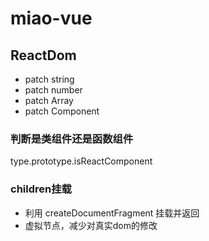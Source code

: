 # miao-vue

## ReactDom

* patch string
* patch number
* patch Array
* patch Component

### 判断是类组件还是函数组件

type.prototype.isReactComponent

### children挂载

* 利用 createDocumentFragment 挂载并返回
* 虚拟节点，减少对真实dom的修改
